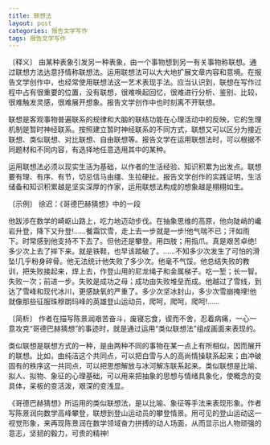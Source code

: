 ```yaml
---
title: 联想法
layout: post
categories: 报告文学写作
tags: 报告文学写作
---
```


〔释义〕 由某种表象引发另一种表象，由一个事物想到另一有关事物称联想。通过联想方法达意抒情称联想法。运用联想法可以大大地扩展文章内容和意境。在报告文学创作中，也经常使用联想法这一艺术表现手法。应当认识到，联想在写作过程中占有很重要的位置，没有联想，很难唤起回忆，很难进行分析、鉴别、比较，很难触发灵感，很难展开想象。报告文学创作中也时刻离不开联想。

联想是客观事物普遍联系的规律和大脑的联结功能在心理活动中的反映，它的生理机制是暂时神经联系。按照建立暂时神经联系的不同方式，联想又可以区分为接近联想、类似联想、对比联想、自由联想等。报告文学在运用联想法时，可以根据不同题材和不同内容，有选择地任意选用其中的某种。

运用联想法必须以现实生活为基础，以作者的生活经验、知识积累为出发点。联想要有理、有序、有节，切忌信马由缰、生拉硬扯。报告文学创作的实践证明，生活储备和知识积累越是坚实深厚的作家，运用联想法构成的想象越是栩栩如生。

〔示例〕 徐迟：《哥德巴赫猜想》中的一段

他跋涉在数学的崎岖山路上，吃力地迈动步伐。在抽象思维的高原，他向陡峭的巉岩升登，降下又升登!……餐霜饮雪，走上去一步就是一步!他气喘不已；汗如雨下。时常感到他支持不下去了。但他还是攀登。用四肢；用指爪。真是艰苦卓绝!多少次上去了摔下来。就是铁鞋，也早该踏破了。……不知多少次发生了可怕的滑坠!几乎粉身碎骨。他无法统计他失败了多少次。他毫不气馁。他总结失败的教训，把失败接起来，焊上去，作登山用的尼龙绳子和金属梯子。吃一堑；长一智。失败一次；前进一步。失败是成功之母；成功由失败堆垒而成。他越过了雪线，到达了雪峰和现代冰川，更感缺氧的严重了。多少次坚冰封山，多少次雪崩掩埋!他就像那些征服珠穆朗玛峰的英雄登山运动员，爬呵，爬呵，爬呵!……

〔简析〕 作者在描写陈景润艰苦奋斗，废寝忘食，锲而不舍，忍着病痛，一心一意攻克“哥德巴赫猜想”的事迹时，就是通过运用“类似联想法”组成画面来表现的。

类似联想是联想方式的一种，是由两种不同的事物在某一点上有所相似，因而展开的联想。比如，由纯洁这个共同点，可以把白雪与人的高尚情操联系起来；由冲破固有的秩序这一共同点，可以把思想解放与冰河解冻联系起来。类似联想是比喻、拟人、拟物、象征的心理基础，可以用来把抽象的思想与情绪具象化，使概念的变具体，呆板的变活泼，艰深的变浅显。

《哥德巴赫猜想》所运用的类似联想法，是以比喻、象征等手法来表现形象。作者写陈景润向数学高峰攀登，联想到登山运动员的攀登情景。用可见的登山运动这一视觉形象，来再现陈景润在数学领域奋力拼搏的动人场面，从而显示出人物顽强的意志，坚韧的毅力，可贵的精神! 